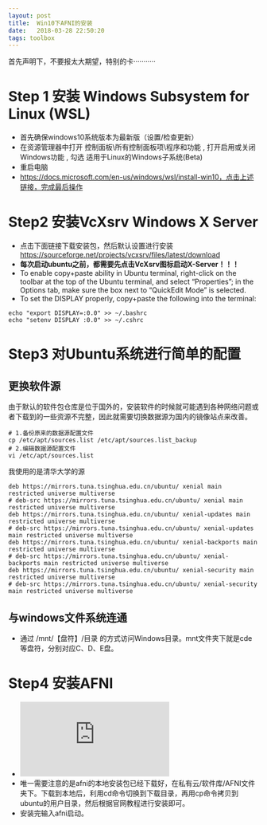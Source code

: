 ```yaml
---
layout: post
title:  Win10下AFNI的安装
date:   2018-03-28 22:50:20
tags: toolbox
---
```


首先声明下，不要报太大期望，特别的卡···········

# Step 1 安装 Windows Subsystem for Linux (WSL)

* 首先确保windows10系统版本为最新版（设置/检查更新）
* 在资源管理器中打开 控制面板\所有控制面板项\程序和功能 , 打开启用或关闭 Windows功能 , 勾选 适用于Linux的Windows子系统(Beta)
* 重启电脑
* https://docs.microsoft.com/en-us/windows/wsl/install-win10，点击上述链接，完成最后操作

# Step2 安装VcXsrv Windows X Server

* 点击下面链接下载安装包，然后默认设置进行安装
https://sourceforge.net/projects/vcxsrv/files/latest/download
* **每次启动ubuntu之前，都需要先点击VcXsrv图标启动X-Server！！！**
* To enable copy+paste ability in Ubuntu terminal, right-click on the toolbar at the top of the Ubuntu terminal, and select “Properties”; in the Options tab, make sure the box next to “QuickEdit Mode” is selected.
* To set the DISPLAY properly, copy+paste the following into the terminal:
```
echo "export DISPLAY=:0.0" >> ~/.bashrc
echo "setenv DISPLAY :0.0" >> ~/.cshrc
```

# Step3 对Ubuntu系统进行简单的配置

## 更换软件源
 由于默认的软件包仓库是位于国外的，安装软件的时候就可能遇到各种网络问题或者下载到的一些资源不完整，因此就需要切换数据源为国内的镜像站点来改善。
```
# 1.备份原来的数据源配置文件
cp /etc/apt/sources.list /etc/apt/sources.list_backup
# 2.编辑数据源配置文件
vi /etc/apt/sources.list
```
我使用的是清华大学的源
```
deb https://mirrors.tuna.tsinghua.edu.cn/ubuntu/ xenial main restricted universe multiverse
# deb-src https://mirrors.tuna.tsinghua.edu.cn/ubuntu/ xenial main restricted universe multiverse
deb https://mirrors.tuna.tsinghua.edu.cn/ubuntu/ xenial-updates main restricted universe multiverse
# deb-src https://mirrors.tuna.tsinghua.edu.cn/ubuntu/ xenial-updates main restricted universe multiverse
deb https://mirrors.tuna.tsinghua.edu.cn/ubuntu/ xenial-backports main restricted universe multiverse
# deb-src https://mirrors.tuna.tsinghua.edu.cn/ubuntu/ xenial-backports main restricted universe multiverse
deb https://mirrors.tuna.tsinghua.edu.cn/ubuntu/ xenial-security main restricted universe multiverse
# deb-src https://mirrors.tuna.tsinghua.edu.cn/ubuntu/ xenial-security main restricted universe multiverse
```

## 与windows文件系统连通
* 通过 /mnt/【盘符】/目录 的方式访问Windows目录。mnt文件夹下就是cde等盘符，分别对应C、D、E盘。

# Step4 安装AFNI
* ![AFNI官网安装教程](https://afni.nimh.nih.gov/pub/dist/doc/htmldoc/background_install/install_instructs/steps_linux_ubuntu16.html#install-steps-linux-ubuntu16)
* 唯一需要注意的是afni的本地安装包已经下载好，在私有云/软件库/AFNI文件夹下。下载到本地后，利用cd命令切换到下载目录，再用cp命令拷贝到ubuntu的用户目录，然后根据官网教程进行安装即可。
* 安装完输入afni启动。
